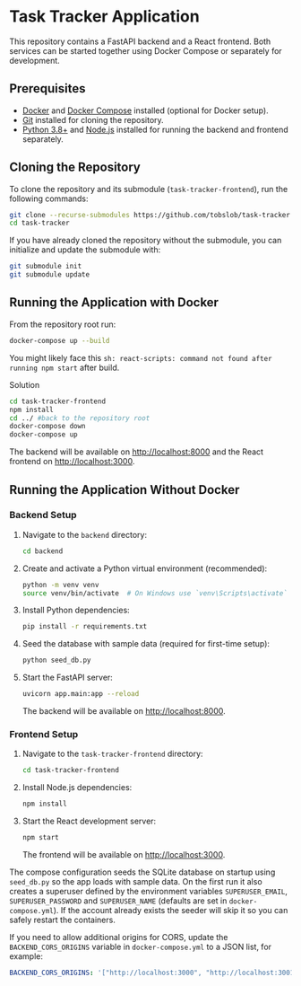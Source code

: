# Task Tracker Application

This repository contains a FastAPI backend and a React frontend. Both services can be started together using Docker Compose or separately for development.

## Prerequisites

- [Docker](https://www.docker.com/) and [Docker Compose](https://docs.docker.com/compose/) installed (optional for Docker setup).
- [Git](https://git-scm.com/) installed for cloning the repository.
- [Python 3.8+](https://www.python.org/) and [Node.js](https://nodejs.org/) installed for running the backend and frontend separately.

## Cloning the Repository

To clone the repository and its submodule (`task-tracker-frontend`), run the following commands:

```bash
git clone --recurse-submodules https://github.com/tobslob/task-tracker.git
cd task-tracker
```

If you have already cloned the repository without the submodule, you can initialize and update the submodule with:

```bash
git submodule init
git submodule update
```

## Running the Application with Docker

From the repository root run:

```bash
docker-compose up --build
```

You might likely face this ```sh: react-scripts: command not found after running npm start``` after build.

Solution

```bash
cd task-tracker-frontend
npm install
cd ../ #back to the repository root
docker-compose down
docker-compose up
```

The backend will be available on [http://localhost:8000](http://localhost:8000) and the React frontend on [http://localhost:3000](http://localhost:3000).

## Running the Application Without Docker

### Backend Setup

1. Navigate to the `backend` directory:

   ```bash
   cd backend
   ```

2. Create and activate a Python virtual environment (recommended):

   ```bash
   python -m venv venv
   source venv/bin/activate  # On Windows use `venv\Scripts\activate`
   ```

3. Install Python dependencies:

   ```bash
   pip install -r requirements.txt
   ```

4. Seed the database with sample data (required for first-time setup):

   ```bash
   python seed_db.py
   ```

5. Start the FastAPI server:

   ```bash
   uvicorn app.main:app --reload
   ```

   The backend will be available on [http://localhost:8000](http://localhost:8000).

### Frontend Setup

1. Navigate to the `task-tracker-frontend` directory:

   ```bash
   cd task-tracker-frontend
   ```

2. Install Node.js dependencies:

   ```bash
   npm install
   ```

3. Start the React development server:

   ```bash
   npm start
   ```

   The frontend will be available on [http://localhost:3000](http://localhost:3000).

The compose configuration seeds the SQLite database on startup using
`seed_db.py` so the app loads with sample data. On the first run it also
creates a superuser defined by the environment variables
`SUPERUSER_EMAIL`, `SUPERUSER_PASSWORD` and `SUPERUSER_NAME` (defaults are set
in `docker-compose.yml`). If the account already exists the seeder will skip it
so you can safely restart the containers.

If you need to allow additional origins for CORS, update the
`BACKEND_CORS_ORIGINS` variable in `docker-compose.yml` to a JSON list, for
example:

```yaml
BACKEND_CORS_ORIGINS: '["http://localhost:3000", "http://localhost:3001"]'
